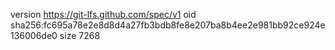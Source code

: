 version https://git-lfs.github.com/spec/v1
oid sha256:fc695a78e2e8d8d4a27fb3bdb8fe8e207ba8b4ee2e981bb92ce924e136006de0
size 7268
